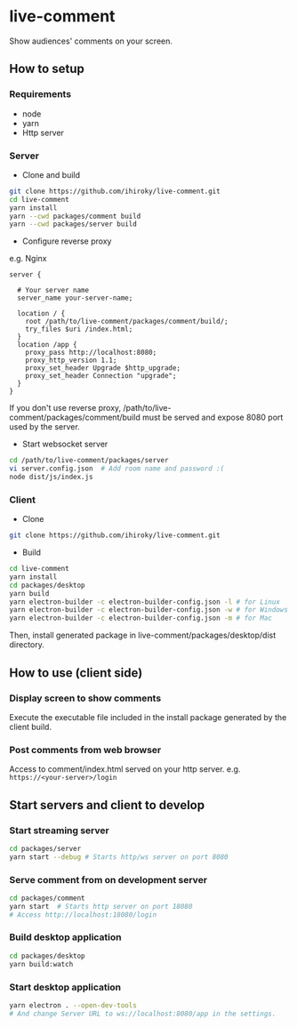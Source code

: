 # live-comment

Show audiences' comments on your screen.

## How to setup

### Requirements

- node
- yarn
- Http server

### Server

- Clone and build

```bash
git clone https://github.com/ihiroky/live-comment.git
cd live-comment
yarn install
yarn --cwd packages/comment build
yarn --cwd packages/server build
```

- Configure reverse proxy

e.g. Nginx
```
server {

  # Your server name
  server_name your-server-name;

  location / {
    root /path/to/live-comment/packages/comment/build/;
    try_files $uri /index.html;
  }
  location /app {
    proxy_pass http://localhost:8080;
    proxy_http_version 1.1;
    proxy_set_header Upgrade $http_upgrade;
    proxy_set_header Connection "upgrade";
  }
}
```

If you don't use reverse proxy, /path/to/live-comment/packages/comment/build must be served and expose 8080 port used by the server.

- Start websocket server
```bash
cd /path/to/live-comment/packages/server
vi server.config.json  # Add room name and password :(
node dist/js/index.js
```

### Client

- Clone
```bash
git clone https://github.com/ihiroky/live-comment.git
```

- Build
```bash
cd live-comment
yarn install
cd packages/desktop
yarn build
yarn electron-builder -c electron-builder-config.json -l # for Linux
yarn electron-builder -c electron-builder-config.json -w # for Windows
yarn electron-builder -c electron-builder-config.json -m # for Mac
```

Then, install generated package in live-comment/packages/desktop/dist directory.

## How to use (client side)

### Display screen to show comments

Execute the executable file included in the install package generated by the client build.

### Post comments from web browser

Access to comment/index.html served on your http server. e.g. `https://<your-server>/login`


## Start servers and client to develop

### Start streaming server
```bash
cd packages/server
yarn start --debug # Starts http/ws server on port 8080
```
### Serve comment from on development server
```bash
cd packages/comment
yarn start  # Starts http server on port 18080
# Access http://localhost:18080/login
```

### Build desktop application
```bash
cd packages/desktop
yarn build:watch
```

### Start desktop application
```bash
yarn electron . --open-dev-tools
# And change Server URL to ws://localhost:8080/app in the settings.
```
